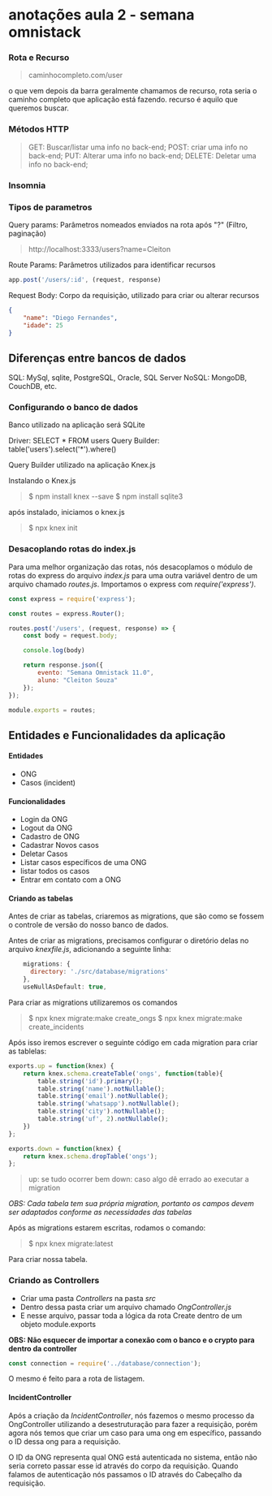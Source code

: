 # anotações aula 2 - semana omnistack

### Rota e Recurso

> caminhocompleto.com/user

o que vem depois da barra geralmente chamamos de recurso, rota seria o caminho completo que aplicação está fazendo.
recurso é aquilo que queremos buscar.

### Métodos HTTP

> GET: Buscar/listar uma info no back-end;
> POST: criar uma info no back-end;
> PUT: Alterar uma info no back-end;
> DELETE: Deletar uma info no back-end;

### Insomnia

### Tipos de parametros

Query params: Parâmetros nomeados enviados na rota após "?" (Filtro, paginação)

> http://localhost:3333/users?name=Cleiton


Route Params: Parâmetros utilizados para identificar recursos

````js
app.post('/users/:id', (request, response)
````

Request Body: Corpo da requisição, utilizado para criar ou alterar recursos

````json
{
	"name": "Diego Fernandes",
	"idade": 25
}
````

## Diferenças entre bancos de dados

SQL: MySql, sqlite, PostgreSQL, Oracle, SQL Server
NoSQL: MongoDB, CouchDB, etc.

### Configurando o banco de dados

Banco utilizado na aplicação será SQLite

Driver: SELECT * FROM users
Query Builder: table('users').select('*').where()

Query Builder utilizado na aplicação Knex.js

Instalando o Knex.js

>$ npm install knex --save
>$ npm install sqlite3

após instalado, iniciamos o knex.js

>$ npx knex init

### Desacoplando rotas do index.js

Para uma melhor organização das rotas, nós desacoplamos o módulo de rotas do express do arquivo _index.js_ para uma outra variável dentro de um arquivo chamado _routes.js_. Importamos o express com _require('express')_.

````js
const express = require('express');

const routes = express.Router();

routes.post('/users', (request, response) => {
    const body = request.body;

    console.log(body)

    return response.json({
        evento: "Semana Omnistack 11.0",
        aluno: "Cleiton Souza"
    });
});

module.exports = routes;
````

## Entidades e Funcionalidades da aplicação

#### Entidades
- ONG
- Casos (incident)

#### Funcionalidades
- Login da ONG
- Logout da ONG
- Cadastro de ONG
- Cadastrar Novos casos
- Deletar Casos
- Listar casos específicos de uma ONG
- listar todos os casos
- Entrar em contato com a ONG

#### Criando as tabelas

Antes de criar as tabelas, criaremos as migrations, que são como se fossem o controle de versão do nosso banco de dados.

Antes de criar as migrations, precisamos configurar o diretório delas no arquivo _knexfile.js_, adicionando a seguinte linha:

```js
    migrations: { 
      directory: './src/database/migrations'
    },
    useNullAsDefault: true,
```

Para criar as migrations utilizaremos os comandos

> $ npx knex migrate:make create_ongs
> $ npx knex migrate:make create_incidents

Após isso iremos escrever o seguinte código em cada migration para criar as tablelas: 

````js
exports.up = function(knex) {
    return knex.schema.createTable('ongs', function(table){
        table.string('id').primary();
        table.string('name').notNullable();
        table.string('email').notNullable();
        table.string('whatsapp').notNullable();
        table.string('city').notNullable();
        table.string('uf', 2).notNullable();
    })
};

exports.down = function(knex) {
    return knex.schema.dropTable('ongs');
};
````
> up: se tudo ocorrer bem
> down: caso algo dê errado ao executar a migration

_OBS: Cada tabela tem sua própria migration, portanto os campos devem ser adaptados conforme as necessidades das tabelas_

Após as migrations estarem escritas, rodamos o comando: 

> $ npx knex migrate:latest

Para criar nossa tabela.

### Criando as Controllers

- Criar uma pasta _Controllers_ na pasta _src_
- Dentro dessa pasta criar um arquivo chamado _OngController.js_
- E nesse arquivo, passar toda a lógica da rota Create dentro de um objeto module.exports

**OBS: Não esquecer de importar a conexão com o banco e o crypto para dentro da controller**

````js
const connection = require('../database/connection');
````
O mesmo é feito para a rota de listagem.

#### IncidentController 

Após a criação da _IncidentController_, nós fazemos o mesmo processo da OngController utilizando a desestruturação para fazer a requisição, porém agora nós temos que criar um caso para uma ong em específico, passando o ID dessa ong para a requisição. 

O ID da ONG representa qual ONG está autenticada no sistema, então não seria correto passar esse id através do corpo da requisição. Quando falamos de autenticação nós passamos o ID através do Cabeçalho da requisição.